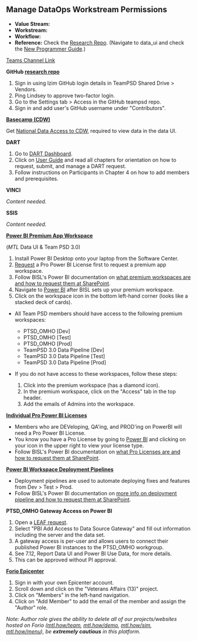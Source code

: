 ## Manage DataOps Workstream Permissions

- **Value Stream:**
- **Workstream:**
- **Workflow:**
- **Reference:** Check the [Research Repo](https://mtl.how/research). (Navigate to data_ui and check the [New Programmer Guide](https://github.com/lzim/research/blob/master/data_ui/NewProgrammerGuide.md).)

[Teams Channel Link](https://teams.microsoft.com/l/message/19:d15133fbfb4d4c3a8c81701292b1890d@thread.skype/1666289023152?tenantId=e95f1b23-abaf-45ee-821d-b7ab251ab3bf&groupId=1db500d5-0d01-4254-af42-ad3f78bafacd&parentMessageId=1666288281911&teamName=teampsd_vha&channelName=training_workflow&createdTime=1666289023152&allowXTenantAccess=false)

**GitHub [research repo](https://mtl.how/research)**

1. Sign in using lzim GitHub login details in TeamPSD Shared Drive > Vendors.
2. Ping Lindsey to approve two-factor login.
3. Go to the Settings tab > Access in the GitHub teampsd repo.
4. Sign in and add user's GitHub username under "Contributors".

**[Basecamp (CDW)](https://app.cdw.va.gov/BaseCamp/Website/workgroups)**

Get [National Data Access to CDW](http://vaww.vhadataportal.med.va.gov/DataAccess/HealthcareOperationsRequestProcess.aspx#SubmitRequest), required to view data in the data UI.

**DART**

1. Go to [DART Dashboard](https://dart.vha.med.va.gov/vinci_dart_client/dart9/dashboard.html).
2. Click on [User Guide](https://vincicentral.vinci.med.va.gov/Shared%20Documents/DART/DART_User_Guide.pdf) and read all chapters for orientation on how to request, submit, and manage a DART request.
3. Follow instructions on Participants in Chapter 4 on how to add members and prerequisites.

**VINCI**

_Content needed._

**SSIS**

_Content needed._

**[Power BI Premium App Workspace](https://app.powerbigov.us/home)** 

(_MTL_ Data UI & Team PSD 3.0)
1. Install Power BI Desktop onto your laptop from the Software Center.
2. [Request](https://leaf.va.gov/NATIONAL/OIT/bisl_reporting_tools/?a=newform) a Pro Power BI License first to request a premium app workspace.
3. Follow BISL's Power BI documentation on [what premium workspaces are and how to request them at SharePoint](https://dvagov.sharepoint.com/sites/OITBISL/PowerBI/SitePages/Premium-Capacity-Workspaces.aspx).
4. Navigate to [Power BI](https://app.powerbigov.us/home) after BISL sets up your premium workspace.
5. Click on the workspace icon in the bottom left-hand corner (looks like a stacked deck of cards).

- All Team PSD members should have access to the following premium workspaces:
    - PTSD_OMHO [Dev]
    - PTSD_OMHO [Test]
    - PTSD_OMHO [Prod]
    - TeamPSD 3.0 Data Pipeline [Dev]
    - TeamPSD 3.0 Data Pipeline [Test]
    - TeamPSD 3.0 Data Pipeline [Prod]

- If you do not have access to these workspaces, follow these steps:
  1. Click into the premium workspace (has a diamond icon).
  2. In the premium workspace, click on the "Access" tab in the top header.
  3. Add the emails of Admins into the workspace.

**[Individual Pro Power BI Licenses](https://dvagov.sharepoint.com/sites/OITBISL/PowerBI/SitePages/Power-BI-Pro-License.aspx)**

- Members who are DEVeloping, QA'ing, and PROD'ing on PowerBI will need a Pro Power BI License.
- You know you have a Pro License by going to [Power BI](https://app.powerbigov.us/home) and clicking on your icon in the upper right to view your license type.
- Follow BISL's Power BI documentation on [what Pro Licenses are and how to request them at SharePoint](https://dvagov.sharepoint.com/sites/OITBISL/PowerBI/SitePages/Power-BI-Pro-License.aspx).

**[Power BI Workspace Deployment Pipelines](https://app.powerbigov.us/pipelines)**

- Deployment pipelines are used to automate deploying fixes and features from Dev > Test > Prod.
- Follow BISL's Power BI documentation on [more info on deployment pipeline and how to request them at SharePoint](https://dvagov.sharepoint.com/:w:/r/sites/OITBISL/PowerBI/_layouts/15/Doc.aspx?sourcedoc=%7BAD03CE74-35F6-490B-A4F4-F4830D17EC91%7D&file=Power%20BI%20Deployment%20Pipelines.docx&action=default&mobileredirect=true&cid=4b0ea1af-fa12-4b89-86aa-8dadc54fbb06).

**PTSD_OMHO Gateway Access on Power BI**

1. Open a [LEAF request](https://leaf.va.gov/NATIONAL/OIT/bisl_reporting_tools/?a=newform).
2. Select "PBI Add Access to Data Source Gateway" and fill out information including the server and the data set.
3. A gateway access is per-user and allows users to connect their published Power BI instances to the PTSD_OMHO workgroup.
4. See 7.12, Report Data UI and Power BI Use Data, for more details.
5. This can be approved without PI approval.

**[Forio Epicenter](https://forio.com/products/epicenter/)**

1. Sign in with your own Epicenter account.
2. Scroll down and click on the "Veterans Affairs (13)" project.
3. Click on "Members" in the left-hand navigation.
4. Click on "Add Member" to add the email of the member and assign the "Author" role.

_Note: Author role gives the ability to delete all of our projects/websites hosted on Forio ([mtl.how/team](mtl.how/team), [mtl.how/demo](mtl.how/demo), [mtl.how/sim](mtl.how/sim), [mtl.how/menu](mtl.how/menu)), be **extremely cautious** in this platform._
